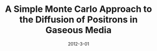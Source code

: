 ---
title: "A Simple Monte Carlo Approach to the Diffusion of Positrons in Gaseous Media"
collection: publications
date: 2012-3-01
year: 2012
venue: 'Proceedings of the International Workshop on Positrons in Astrophysics (Astropositron)'
paperurl: 'http://userpages.irap.omp.eu/~pvonballmoos/astropositron/presentations_files/Girardi-Schappo.pdf'
citation: ' <u>M. Girardi-Schappo</u>,  W. Tenfen,  F. Arretche, &quot;A Simple Monte Carlo Approach to the Diffusion of Positrons in Gaseous Media.&quot; Proceedings of the International Workshop on Positrons in Astrophysics (Astropositron), 2012.'
pubtype:  proceedings
---